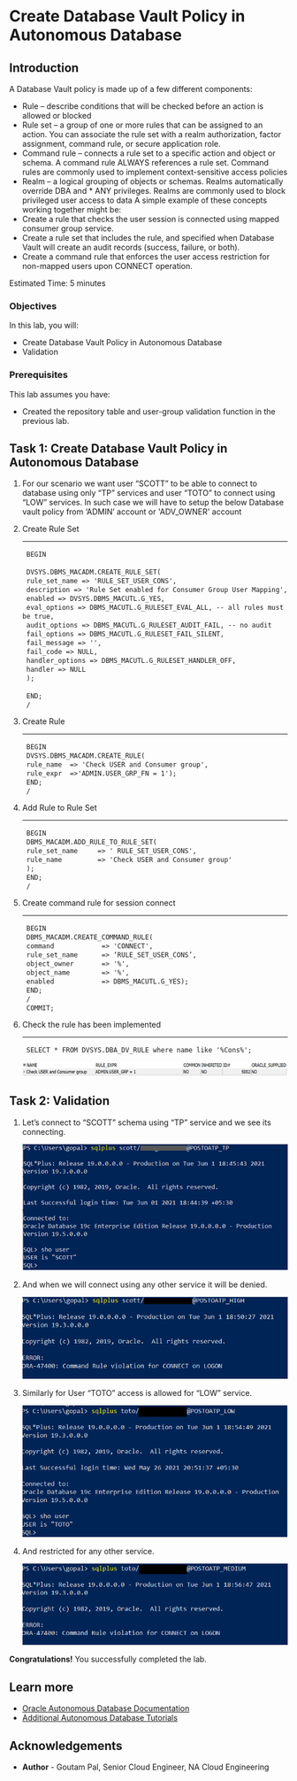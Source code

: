 # Create Database Vault Policy in Autonomous Database

## Introduction

A Database Vault policy is made up of a few different components:
-	Rule – describe conditions that will be checked before an action is allowed or blocked
-	Rule set – a group of one or more rules that can be assigned to an action. You can associate the rule set with a realm authorization, factor assignment, command rule, or secure application role.
-	Command rule – connects a rule set to a specific action and object or schema. A command rule ALWAYS references a rule set. Command rules are commonly used to implement context-sensitive access policies 
-	Realm – a logical grouping of objects or schemas. Realms automatically override DBA and * ANY privileges. Realms are commonly used to block privileged user access to data
A simple example of these concepts working together might be:
-	Create a rule that checks the user session is connected using mapped consumer group service.
-	Create a rule set that includes the rule, and specified when Database Vault will create an audit records (success, failure, or both).
-	Create a command rule that enforces the user access restriction for non-mapped users upon CONNECT operation.

Estimated Time: 5 minutes

### Objectives

In this lab, you will:

-   Create Database Vault Policy in Autonomous Database
-   Validation

### Prerequisites

This lab assumes you have:

- Created the repository table and user-group validation function in the previous lab.

## Task 1: Create Database Vault Policy in Autonomous Database

1. For our scenario we want user “SCOTT” to be able to connect to database using only “TP” services and user “TOTO” to connect using “LOW” services.
In such case we will have to setup the below Database vault policy from ‘ADMIN’ account or 'ADV_OWNER' account

2. Create Rule Set


    ---

        
        BEGIN

        DVSYS.DBMS_MACADM.CREATE_RULE_SET(
        rule_set_name => 'RULE_SET_USER_CONS',
        description => 'Rule Set enabled for Consumer Group User Mapping',
        enabled => DVSYS.DBMS_MACUTL.G_YES,
        eval_options => DBMS_MACUTL.G_RULESET_EVAL_ALL, -- all rules must be true,
        audit_options => DBMS_MACUTL.G_RULESET_AUDIT_FAIL, -- no audit
        fail_options => DBMS_MACUTL.G_RULESET_FAIL_SILENT,
        fail_message => '',
        fail_code => NULL,
        handler_options => DBMS_MACUTL.G_RULESET_HANDLER_OFF,
        handler => NULL
        );

        END;
        /



3. Create Rule

    ---
        BEGIN
        DVSYS.DBMS_MACADM.CREATE_RULE(
        rule_name  => 'Check USER and Consumer group', 
        rule_expr  =>'ADMIN.USER_GRP_FN = 1');
        END;
        /


4. Add Rule to Rule Set


    ---
        BEGIN
        DBMS_MACADM.ADD_RULE_TO_RULE_SET(
        rule_set_name     => ' RULE_SET_USER_CONS',
        rule_name         => 'Check USER and Consumer group'
        );
        END;
        /


5. Create command rule for session connect


    ---
        BEGIN
        DBMS_MACADM.CREATE_COMMAND_RULE(
        command            => 'CONNECT',
        rule_set_name      => ‘RULE_SET_USER_CONS’,
        object_owner       => '%',
        object_name        => '%',
        enabled            => DBMS_MACUTL.G_YES);
        END;
        /
        COMMIT;


6. Check the rule has been implemented


    ---
        SELECT * FROM DVSYS.DBA_DV_RULE where name like '%Cons%';

    ![Database Vault rule status](./images/database-vault-rule-status.png " ")


## Task 2:   Validation

1. Let’s connect to “SCOTT” schema using “TP” service and we see its connecting.

    ![Database connection SCOTT success](./images/scott-tp.png " ")

2. And when we will connect using any other service it will be denied.

    ![Database connection SCOTT denied](./images/scott-high.png " ")

3. Similarly for User “TOTO” access is allowed for “LOW” service.

    ![Database connection TOTO success](./images/toto-low.png " ")

4. And restricted for any other service.

    ![Database connection TOTO denied](./images/toto-medium.png " ")

**Congratulations!** You successfully completed the lab. 

## Learn more

* [Oracle Autonomous Database Documentation](https://docs.oracle.com/en/cloud/paas/autonomous-data-warehouse-cloud/index.html)
* [Additional Autonomous Database Tutorials](https://docs.oracle.com/en/cloud/paas/autonomous-data-warehouse-cloud/tutorials.html)


## Acknowledgements
* **Author** - Goutam Pal, Senior Cloud Engineer, NA Cloud Engineering